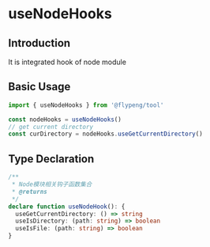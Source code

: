 # useNodeHooks

## Introduction

It is integrated hook of node module

## Basic Usage

```ts
import { useNodeHooks } from '@flypeng/tool'

const nodeHooks = useNodeHooks()
// get current directory
const curDirectory = nodeHooks.useGetCurrentDirectory()
```

## Type Declaration

```ts
/**
 * Node模块相关钩子函数集合
 * @returns
 */
declare function useNodeHook(): {
  useGetCurrentDirectory: () => string
  useIsDirectory: (path: string) => boolean
  useIsFile: (path: string) => boolean
}
```
